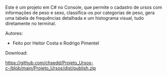 
Este é um projeto em C# no Console, que permite o cadastro de ursos com informações de peso e sexo, classifica-os por categorias de peso, gera uma tabela de frequências detalhada e um histograma visual, tudo diretamente no terminal.

Autores:
- Feito por Heitor Costa e Rodrigo Pimentel

Download: 

https://github.com/chsedd/Projeto_Ursos-c-/blob/main/Projeto_Ursos/dist/publish.zip
